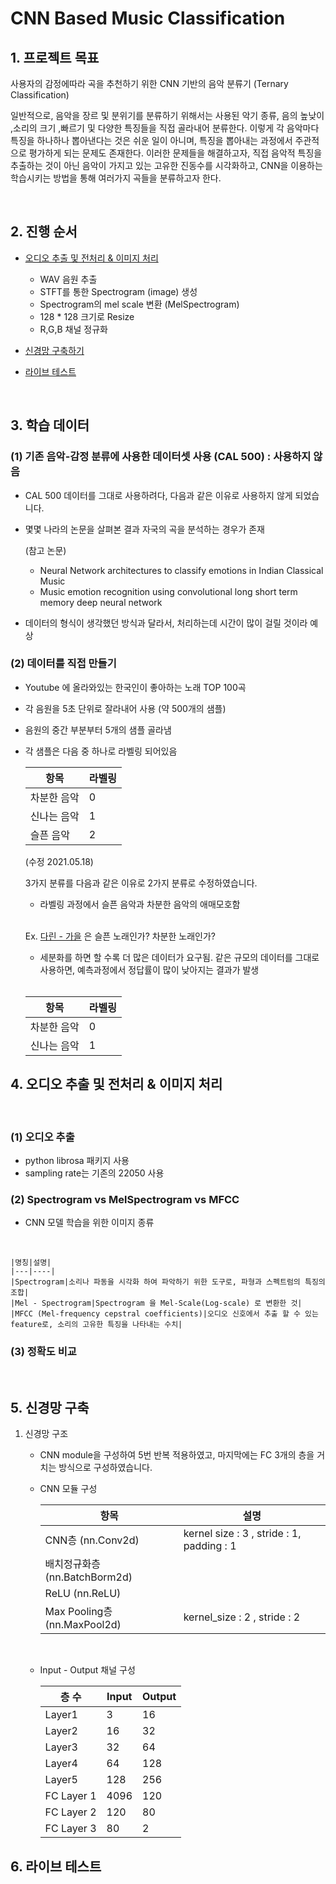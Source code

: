 # CNN Based Music Classification

## 1. 프로젝트 목표

사용자의 감정에따라 곡을 추천하기 위한 CNN 기반의 음악 분류기 (Ternary Classification)
<br>


일반적으로, 음악을 장르 및 분위기를 분류하기 위해서는 사용된 악기 종류, 음의 높낮이 ,소리의 크기 ,빠르기 및 다양한 특징들을 직접 골라내어 분류한다. 이렇게 각 음악마다 특징을 하나하나 뽑아낸다는 것은 쉬운 일이 아니며, 특징을 뽑아내는 과정에서 주관적으로 평가하게 되는 문제도 존재한다. 이러한 문제들을 해결하고자, 직접 음악적 특징을 추출하는 것이 아닌 음악이 가지고 있는 고유한 진동수를 시각화하고, CNN을 이용하는 학습시키는 방법을 통해 여러가지 곡들을 분류하고자 한다.


<br>

## 2. 진행 순서

- [오디오 추출 및 전처리 & 이미지 처리](#3-학습-데이터)
  - WAV 음원 추출
  - STFT를 통한 Spectrogram (image) 생성
  - Spectrogram의 mel scale 변환 (MelSpectrogram)
  - 128 * 128 크기로 Resize
  - R,G,B 채널 정규화

- [신경망 구축하기](#5-신경망-구축)

- [라이브 테스트](#6-라이브-테스트)



<br>

## 3. 학습 데이터

### (1) 기존 음악-감정 분류에 사용한 데이터셋 사용 (CAL 500) : **사용하지 않음**
  
  - CAL 500 데이터를 그대로 사용하려다, 다음과 같은 이유로 사용하지 않게 되었습니다.

  - 몇몇 나라의 논문을 살펴본 결과 자국의 곡을 분석하는 경우가 존재

    (참고 논문)
    - Neural Network architectures to classify emotions in Indian Classical Music 
    - Music emotion recognition using convolutional long short term memory deep neural network

  - 데이터의 형식이 생각했던 방식과 달라서, 처리하는데 시간이 많이 걸릴 것이라 예상


### (2) 데이터를 직접 만들기
- Youtube 에 올라와있는 한국인이 좋아하는 노래 TOP 100곡
- 각 음원을 5초 단위로 잘라내어 사용 (약 500개의 샘플)
- 음원의 중간 부분부터 5개의 샘플 골라냄
- 각 샘플은 다음 중 하나로 라벨링 되어있음
  
  | 항목 | 라벨링 |
  |---|---|
  |차분한 음악 | 0 |
  |신나는 음악 | 1 |
  |슬픈 음악   | 2 |

  (수정 2021.05.18)
    
    3가지 분류를 다음과 같은 이유로 2가지 분류로 수정하였습니다.
  
    - 라벨링 과정에서 슬픈 음악과 차분한 음악의 애매모호함 
    <br>
    
     Ex. [다린 - 가을](https://www.youtube.com/watch?v=1IApYpeWe8A&ab_channel=%EB%82%98%EC%9D%98%EC%9E%91%EA%B3%A0%EC%95%A0%ED%8B%8B%ED%95%9C%EC%A0%95%EC%9B%90%EB%82%98%EC%9D%98%EC%9E%91%EA%B3%A0%EC%95%A0%ED%8B%8B%ED%95%9C%EC%A0%95%EC%9B%90) 은 슬픈 노래인가? 차분한 노래인가?

    - 세분화를 하면 할 수록 더 많은 데이터가 요구됨. 같은 규모의 데이터를 그대로 사용하면, 예측과정에서 정답률이 많이 낮아지는 결과가 발생

  <br>

    | 항목 | 라벨링 |
    |---|---|
    |차분한 음악 | 0 |
    |신나는 음악 | 1 |
    


## 4. 오디오 추출 및 전처리 & 이미지 처리
<br>

### (1) 오디오 추출

  - python librosa 패키지 사용
  - sampling rate는 기존의 22050 사용

### (2) Spectrogram vs MelSpectrogram vs MFCC
  
  - CNN 모델 학습을 위한 이미지 종류 
  <br> 

    |명칭|설명|
    |---|----|
    |Spectrogram|소리나 파동을 시각화 하여 파악하기 위한 도구로, 파형과 스펙트럼의 특징의 조합|
    |Mel - Spectrogram|Spectrogram 을 Mel-Scale(Log-scale) 로 변환한 것|
    |MFCC (Mel-frequency cepstral coefficients)|오디오 신호에서 추출 할 수 있는 feature로, 소리의 고유한 특징을 나타내는 수치|



### (3) 정확도 비교


<br>

## 5. 신경망 구축

  1. 신경망 구조

       - CNN module을 구성하여 5번 반복 적용하였고, 마지막에는 FC 3개의 층을 거치는 방식으로 구성하였습니다.
        
       - CNN 모듈 구성
        
          |항목|설명|
          |---|---|
          |CNN층 (nn.Conv2d)|kernel size : 3 , stride : 1, padding : 1|
          |배치정규화층 (nn.BatchBorm2d)| |
          |ReLU (nn.ReLU)| |
          |Max Pooling층 (nn.MaxPool2d)|kernel_size : 2 , stride : 2 |

      <br>

      - Input - Output 채널 구성

        |층 수|Input | Output|
        |-----|-----|-------|
        |Layer1|3|16|
        |Layer2|16|32|
        |Layer3|32|64|
        |Layer4|64|128|
        |Layer5|128|256|
        |FC Layer 1| 4096 | 120|
        |FC Layer 2|120|80|
        |FC Layer 3|80|2|






## 6. 라이브 테스트
